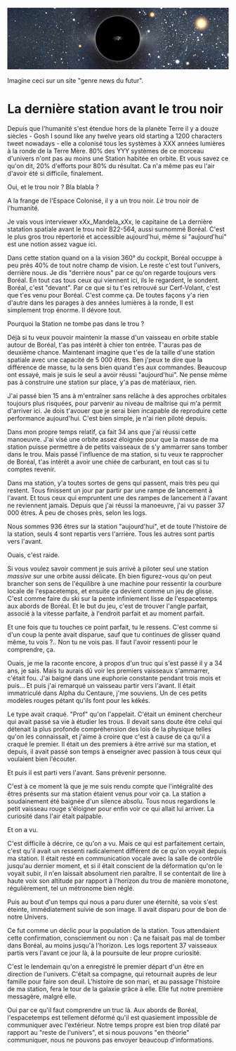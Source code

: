![banner](https://github.com/JeSuisUnCaillou/Avant-le-trou-noir/blob/master/banner.jpg)

Imagine ceci sur un site "genre news du futur".

# La dernière station avant le trou noir

Depuis que l'humanité s'est étendue hors de la planète Terre il y a douze siècles - Gosh I sound like any twelve years old starting a 1200 characters tweet nowadays - elle a colonisé tous les systèmes à XXX années lumières à la ronde de la Terre Mère. 80% des YYY systèmes de ce morceau d'univers n'ont pas au moins une Station habitée en orbite. Et vous savez ce qu'on dit, 20% d'efforts pour 80% du résultat. Ca n'a même pas eu l'air d'avoir été si difficile, finalement.

Oui, et le trou noir ? Bla blabla ?

A la frange de l'Espace Colonisé, il y a un trou noir. _Le_ trou noir de l'humanité. 

Je vais vous interviewer xXx_Mandela_xXx, le capitaine de La dernière statation spatiale avant le trou noir B22-564, aussi surnommé Boréal. C'est le plus gros trou répertorié et accessible aujourd'hui, même si "aujourd'hui" est une notion assez vague ici.

Dans cette station quand on a la vision 360° du cockpit, Boréal occuppe à peu près 40% de tout notre champ de vision. Le reste c'est tout l'univers, derrière nous. Je dis "derrière nous" par ce qu'on regarde toujours vers Boréal. En tout cas tous ceux qui viennent ici, ils le regardent, le sondent. Boréal, c'est "devant". Par ce que si tu t'es retrouvé sur Cerf-Volant, c'est que t'es venu pour Boréal. C'est comme ça. De toutes façons y'a rien d'autre dans les parages à des années lumières à la ronde, Il est simplement trop énorme. Il dévore tout.

Pourquoi la Station ne tombe pas dans le trou ?

Déjà si tu veux pouvoir maintenir la masse d'un vaisseau en orbite stable autour de Boréal, t'as pas intérêt à chier ton entrée. T'auras pas de deuxième chance. Maintenant imagine que t'es de la taille d'une station spatiale avec une capacité de 5 000 êtres. Ben j'peux te dire que la différence de masse, tu la sens bien quand t'es aux commandes. Beaucoup ont essayé, mais je suis le seul a avoir réussi "aujourd'hui". Ne pense même pas à construire une station sur place, y'a pas de matériaux, rien.

J'ai passé bien 15 ans à m'entraîner sans relâche à des approches orbitales toujours plus risquées, pour parvenir au niveau de maîtrise qui m'a permit d'arriver ici. Je dois t'avouer que je serai bien incapable de reproduire cette performance aujourd'hui. C'est bien simple, je n'ai rien piloté depuis.

Dans mon propre temps relatif, ça fait 34 ans que j'ai réussi cette manoeuvre. J'ai visé une orbite assez éloignée pour que la masse de ma station puisse permettre à de petits vaisseaux de s'y ammarrer sans tomber dans le trou. Mais passé l'influence de ma station, si tu veux te rapprocher de Boréal, t'as intérêt a avoir une chiée de carburant, en tout cas si tu comptes revenir.

Dans ma station, y'a toutes sortes de gens qui passent, mais très peu qui restent. Tous finissent un jour par partir par une rampe de lancement à l'avant. Et tous ceux qui empruntent une des rampes de lancement à l'avant ne reviennent jamais. Depuis que j'ai réussi la manoeuvre, j'ai vu passer 37 000 êtres. À peu de choses près, selon les logs.

Nous sommes 936 êtres sur la station "aujourd'hui", et de toute l'histoire de la station, seuls 4 sont repartis vers l'arrière. Tous les autres sont partis vers l'avant.

Ouais, c'est raide.

Si vous voulez savoir comment je suis arrivé à piloter seul une station _massive_ sur une orbite aussi délicate. Eh bien figurez-vous qu'on peut brancher son sens de l'équilibre à une machine pour ressentir la courbure locale de l'espacetemps, et ensuite ça devient comme un jeu de glisse. C'est comme faire du ski sur la pente infiniement lisse de l'espacetemps aux abords de Boréal. Et le but du jeu, c'est de trouver l'angle parfait, associé à la vitesse parfaite, à l'endroit parfait et au moment parfait.

Et une fois que tu touches ce point parfait, tu le ressens. C'est comme si d'un coup la pente avait disparue, sauf que tu continues de glisser quand même, tu vois ?.. Non tu ne vois pas. Il faut l'avoir ressenti pour le comprendre, ça.

Ouais, je me la raconte encore, à propos d'un truc qui s'est passé il y a 34 ans, je sais. Mais tu aurais dû voir les premiers vaisseaux s'ammarrer, c'était fou. J'ai baigné dans une euphorie constante pendant trois mois et puis... Et puis j'ai remarqué un vaisseau partir vers l'avant. Il était immatriculé dans Alpha du Centaure, j'me souviens. Un de ces petits modèles rouges pétant qu'ils font pour les kékés.

Le type avait craqué. "Prof" qu'on l'appelait. C'était un éminent chercheur qui avait passé sa vie à étudier les trous. Il devait sans doute être celui qui détenait la plus profonde compréhension des lois de la physique telles qu'on les connaissait, et j'aime à croire que c'est à cause de ça qu'il a craqué le premier. Il était un des premiers à être arrivé sur ma station, et depuis, il avait passé son temps à enseigner avec passion à tous ceux qui voulaient bien l'écouter.

Et puis il est parti vers l'avant. Sans prévenir personne.

C'est à ce moment là que je me suis rendu compte que l'intégralité des êtres présents sur ma station étaient venus pour voir ça. La station a soudainement été baignée d'un silence absolu. Tous nous regardions le petit vaisseau rouge s'éloigner pour enfin voir ce qui allait lui arriver. La curiosité dans l'air était palpable.

Et on a vu.

C'est difficile à décrire, ce qu'on a vu. Mais ce qui est parfaitement certain, c'est qu'il avait un ressenti radicalement différent de ce qu'on voyait depuis ma station. Il était resté en communication vocale avec la salle de contrôle jusqu'au dernier moment, et si il était conscient de la déformation qu'on le voyait subir, il n'en laissait absolument rien paraître. Il se contentait de lire à haute voix son altitude par rapport à l'horizon du trou de manière monotone, régulièrement, tel un métronome bien réglé.

Puis au bout d'un temps qui nous a paru durer une éternité, sa voix s'est éteinte, immédiatement suivie de son image. Il avait disparu pour de bon de notre Univers.

Ce fut comme un déclic pour la population de la station. Tous attendaient cette confirmation, consciemment ou non : Ça ne faisait pas mal de tomber dans Boréal, au moins jusqu'à l'horizon. Les logs reportent 37 vaisseaux partis vers l'avant ce jour là, à la poursuite de leur propre curiosité.

C'est le lendemain qu'on a enregistré le premier départ d'un être en direction de l'univers. C'était sa compagne, qui retournait auprès de leur famille pour faire son deuil. L'histoire de son mari, et au passage l'histoire de ma station, fera le tour de la galaxie grâce à elle. Elle fut notre première messagère, malgré elle.

Oui par ce qu'il faut comprendre un truc là. Aux abords de Boréal, l'espacetemps est tellement déformé qu'il est quasiement impossible de communiquer avec l'extérieur. Notre temps propre est bien trop dilaté par rapport au "reste de l'univers", et si nous pouvons "en théorie" communiquer, nous ne pouvons pas envoyer beaucoup d'informations.

